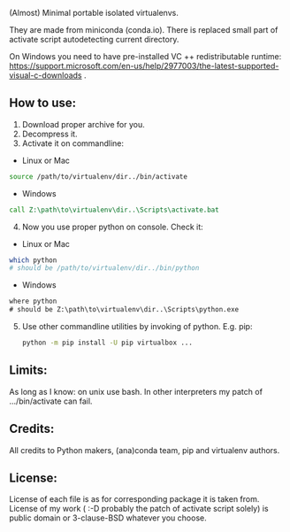 (Almost) Minimal portable isolated virtualenvs.

They are made from miniconda (conda.io). There is replaced small part of activate script autodetecting current directory.

On Windows you need to have pre-installed VC ++ redistributable runtime: https://support.microsoft.com/en-us/help/2977003/the-latest-supported-visual-c-downloads .

How to use:
-----------
1. Download proper archive for you.
2. Decompress it.
3. Activate it on commandline:
  * Linux or Mac
   ```bash
   source /path/to/virtualenv/dir../bin/activate
   ```
  * Windows
   ```bat
   call Z:\path\to\virtualenv\dir..\Scripts\activate.bat
   ```
4. Now you use proper python on console. Check it:
  * Linux or Mac
   ```bash
   which python
   # should be /path/to/virtualenv/dir../bin/python
   ```
  * Windows
   ```bat
   where python
   # should be Z:\path\to\virtualenv\dir..\Scripts\python.exe
   ```
5. Use other commandline utilities by invoking of python. E.g. pip:
   ```bash
   python -m pip install -U pip virtualbox ...
   ```

Limits:
-------
As long as I know: on unix use bash. In other interpreters my patch of .../bin/activate can fail.

Credits:
--------
All credits to Python makers, (ana)conda team, pip and virtualenv authors.

License:
--------
License of each file is as for corresponding package it is taken from.
License of my work ( :-D probably the patch of activate script solely) is public domain or 3-clause-BSD whatever you choose.

